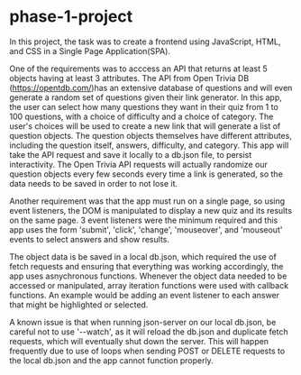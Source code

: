 # phase-1-project

In this project, the task was to create a frontend using JavaScript, HTML, and CSS in a Single Page Application(SPA).

One of the requirements was to acccess an API that returns at least 5 objects having at least 3 attributes. The API from Open Trivia DB (https://opentdb.com/)has an extensive database of questions and will even generate a random set of questions given their link generator. In this app, the user can select how many questions they want in their quiz from 1 to 100 questions, with a choice of difficulty and a choice of category. The user's choices will be used to create a new link that will generate a list of question objects. The question objects themselves have different attributes, including the question itself, answers, difficulty, and category. This app will take the API request and save it locally to a db.json file, to persist interactivity. The Open Trivia API requests will actually randomize our question objects every few seconds every time a link is generated, so the data needs to be saved in order to not lose it.

Another requirement was that the app must run on a single page, so using event listeners, the DOM is manipulated to display a new quiz and its results on the same page. 3 event listeners were the minimum required and this app uses the form 'submit', 'click', 'change', 'mouseover', and 'mouseout' events to select answers and show results.

The object data is be saved in a local db.json, which required the use of fetch requests and ensuring that everything was working accordingly, the app uses asnychronous functions. Whenever the object data needed to be accessed or manipulated, array iteration functions were used with callback functions. An example would be adding an event listener to each answer that might be highlighted or selected.

A known issue is that when running json-server on our local db.json, be careful not to use '--watch', as it will reload the db.json and duplicate fetch requests, which will eventually shut down the server. This will happen frequently due to use of loops when sending POST or DELETE requests to the local db.json and the app cannot function properly.